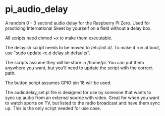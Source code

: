 # pi_audio_delay
A random 0 - 3 second audio delay for the Raspberry Pi Zero. Used for practicing International Skeet by yourself on a field without a delay box.

All scripts need chmod +x to make them executable.

The delay.sh script needs to be moved to /etc/init.d/. To make it run at boot, use "sudo update-rc.d delay.sh defaults".

The scripts assume they will be store in /home/pi. You can put them anywhere you want, but you'll need to update the script with the correct path.

The button script assumes GPIO pin 18 will be used. 

The audiodelay_set.pl file is designed for use by someone that wants to sync up audio from an external source with video. Great for when you want to watch sports on TV, but listed to the radio broadcast and have them sync up. This is the only script needed for use case.
